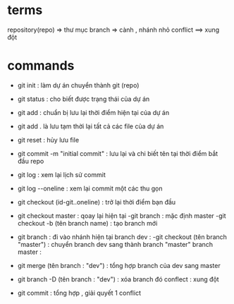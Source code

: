 # terms
repository(repo) => thư mục
branch  => cành , nhánh nhỏ
conflict ==> xung đột 
# commands
- git init : làm dự  án chuyển thành git (repo)
- git status : cho biết được trạng thái của dự án
- git add : chuẩn bị lưu lại thời điểm hiện tại của dự án
- git add . là lưu tạm thời lại tất cả các file của dự án
- git reset : hủy lưu file 
- git commit -m "initial commit" : lưu lại và chi biết tên tại thời điểm bắt đầu repo
- git log : xem lại lịch sử commit
- git log --oneline : xem lại commit một các thu gọn
- git checkout (id-git..oneline)          : trở lại thời điểm bạn đầu

- git checkout master : qoay lại hiện tại
-git branch : mặc định master
-git checkout -b (tên branch name) : tạo branch mới 
- git branch : đi vào nhánh hiện tại
branch dev :
 -git checkout (tên branch "master") : chuyển branch dev sang thành branch "master"
branch master : 
- git merge (tên branch : "dev") : tổng hợp branch của dev sang master 
- git branch -D (tên branch : "dev") : xóa branch đó 
conflect : xung đột
- git commit : tổng hợp , giải quyết 1 conflict